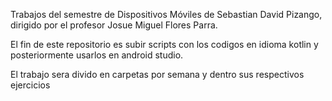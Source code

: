 Trabajos del semestre de Dispositivos Móviles de Sebastian David Pizango, dirigido por el profesor Josue Miguel Flores Parra.

El fin de este repositorio es subir scripts con los codigos en idioma kotlin y posteriormente usarlos en android studio.

El trabajo sera divido en carpetas por semana y dentro sus respectivos ejercicios
